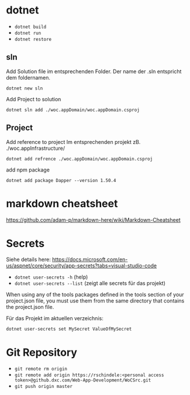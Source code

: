 # dotnet

* `dotnet build`
* `dotnet run`
* `dotnet restore`


## sln
Add Solution file
im entsprechenden Folder. Der name der <name>.sln entspricht dem foldernamen.

`dotnet new sln`

Add Project to solution 

`dotnet sln add ./woc.appDomain/woc.appDomain.csproj`

## Project
Add reference to project
Im entsprechenden projekt zB. ./woc.appInfrastructure/

`dotnet add refrence ./woc.appDomain/woc.appDomain.csproj`

add npm package

`dotnet add package Dapper --version 1.50.4`


# markdown cheatsheet
https://github.com/adam-p/markdown-here/wiki/Markdown-Cheatsheet


# Secrets
Siehe details here:
https://docs.microsoft.com/en-us/aspnet/core/security/app-secrets?tabs=visual-studio-code

* `dotnet user-secrets -h` (help)
* `dotnet user-secrets --list` (zeigt alle secrets für das projekt)

When using any of the tools packages defined in the tools section of your project.json file, you must use them from the same directory that contains the project.json file.

Für das Projekt im aktuellen verzeichnis:

`dotnet user-secrets set MySecret ValueOfMySecret`

# Git Repository
* `git remote rm origin`
* `git remote add origin https://rschindele:<personal access token>@github.dxc.com/Web-App-Development/WoCSrc.git`
* `git push origin master`


